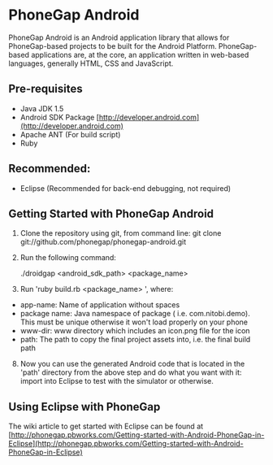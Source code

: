 PhoneGap Android
=============================================================
PhoneGap Android is an Android application library that allows for PhoneGap-based projects to be built for the Android Platform. PhoneGap-based applications are, at the core, an application written in web-based languages, generally HTML, CSS and JavaScript. 

Pre-requisites
-------------------------------------------------------------
  * Java JDK 1.5
  * Android SDK Package [http://developer.android.com](http://developer.android.com)
  * Apache ANT (For build script)
  * Ruby

Recommended:
----------------------------------------------------------------
  * Eclipse (Recommended for back-end debugging, not required)

Getting Started with PhoneGap Android
--------------------------------------

1. Clone the repository using git, from command line: git clone git://github.com/phonegap/phonegap-android.git
2. Run the following command:

    ./droidgap <android_sdk_path> <name> <package_name> <www> <path>







7. Run 'ruby build.rb <app-name> <package_name> <wwwdir> <path>', where:
 - app-name: Name of application without spaces
 - package name: Java namespace of package ( i.e. com.nitobi.demo). This must be unique otherwise it won't load properly on your phone
 - www-dir: www directory which includes an icon.png file for the icon
 - path: The path to copy the final project assets into, i.e. the final build path
8. Now you can use the generated Android code that is located in the 'path' directory from the above step and do what you want with it: import into Eclipse to test with the simulator or otherwise.

Using Eclipse with PhoneGap
-------------------------------------------------------------
The wiki article to get started with Eclipse can be found at [http://phonegap.pbworks.com/Getting-started-with-Android-PhoneGap-in-Eclipse](http://phonegap.pbworks.com/Getting-started-with-Android-PhoneGap-in-Eclipse)